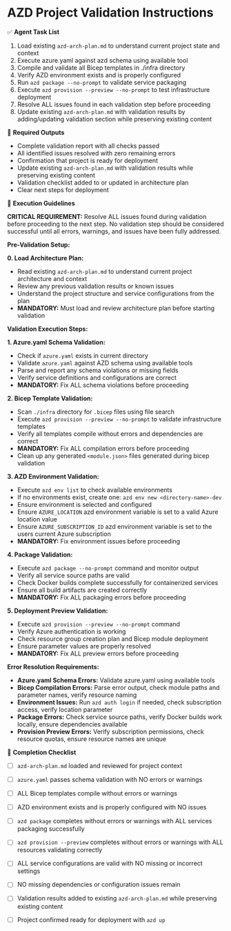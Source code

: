 # AZD Project Validation Instructions

✅ **Agent Task List**  

1. Load existing `azd-arch-plan.md` to understand current project state and context
2. Execute azure.yaml against azd schema using available tool
3. Compile and validate all Bicep templates in ./infra directory
4. Verify AZD environment exists and is properly configured
5. Run `azd package --no-prompt` to validate service packaging
6. Execute `azd provision --preview --no-prompt` to test infrastructure deployment
7. Resolve ALL issues found in each validation step before proceeding
8. Update existing `azd-arch-plan.md` with validation results by adding/updating validation section while preserving existing content

📄 **Required Outputs**  

- Complete validation report with all checks passed
- All identified issues resolved with zero remaining errors
- Confirmation that project is ready for deployment
- Update existing `azd-arch-plan.md` with validation results while preserving existing content
- Validation checklist added to or updated in architecture plan
- Clear next steps for deployment

🧠 **Execution Guidelines**  

**CRITICAL REQUIREMENT:** Resolve ALL issues found during validation before proceeding to the next step. No validation step should be considered successful until all errors, warnings, and issues have been fully addressed.

**Pre-Validation Setup:**

**0. Load Architecture Plan:**

- Read existing `azd-arch-plan.md` to understand current project architecture and context
- Review any previous validation results or known issues
- Understand the project structure and service configurations from the plan
- **MANDATORY:** Must load and review architecture plan before starting validation

**Validation Execution Steps:**

**1. Azure.yaml Schema Validation:**

- Check if `azure.yaml` exists in current directory
- Validate `azure.yaml` against AZD schema using available tools
- Parse and report any schema violations or missing fields
- Verify service definitions and configurations are correct
- **MANDATORY:** Fix ALL schema violations before proceeding

**2. Bicep Template Validation:**

- Scan `./infra` directory for `.bicep` files using file search
- Execute `azd provision --preview --no-prompt` to validate infrastructure templates
- Verify all templates compile without errors and dependencies are correct
- **MANDATORY:** Fix ALL compilation errors before proceeding
- Clean up any generated `<module.json>` files generated during bicep validation

**3. AZD Environment Validation:**

- Execute `azd env list` to check available environments
- If no environments exist, create one: `azd env new <directory-name>-dev`
- Ensure environment is selected and configured
- Ensure `AZURE_LOCATION` azd environment variable is set to a valid Azure location value
- Ensure `AZURE_SUBSCRIPTION_ID` azd environment variable is set to the users current Azure subscription
- **MANDATORY:** Fix environment issues before proceeding

**4. Package Validation:**

- Execute `azd package --no-prompt` command and monitor output
- Verify all service source paths are valid
- Check Docker builds complete successfully for containerized services
- Ensure all build artifacts are created correctly
- **MANDATORY:** Fix ALL packaging errors before proceeding

**5. Deployment Preview Validation:**

- Execute `azd provision --preview --no-prompt` command
- Verify Azure authentication is working
- Check resource group creation plan and Bicep module deployment
- Ensure parameter values are properly resolved
- **MANDATORY:** Fix ALL preview errors before proceeding

**Error Resolution Requirements:**

- **Azure.yaml Schema Errors:** Validate azure.yaml using available tools
- **Bicep Compilation Errors:** Parse error output, check module paths and parameter names, verify resource naming
- **Environment Issues:** Run `azd auth login` if needed, check subscription access, verify location parameter
- **Package Errors:** Check service source paths, verify Docker builds work locally, ensure dependencies available
- **Provision Preview Errors:** Verify subscription permissions, check resource quotas, ensure resource names are unique

📌 **Completion Checklist**  

- [ ] `azd-arch-plan.md` loaded and reviewed for project context
- [ ] `azure.yaml` passes schema validation with NO errors or warnings
- [ ] ALL Bicep templates compile without errors or warnings
- [ ] AZD environment exists and is properly configured with NO issues
- [ ] `azd package` completes without errors or warnings with ALL services packaging successfully
- [ ] `azd provision --preview` completes without errors or warnings with ALL resources validating correctly
- [ ] ALL service configurations are valid with NO missing or incorrect settings
- [ ] NO missing dependencies or configuration issues remain
- [ ] Validation results added to existing `azd-arch-plan.md` while preserving existing content
- [ ] Project confirmed ready for deployment with `azd up`


